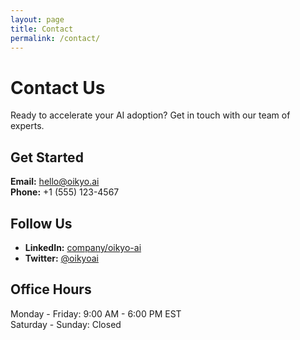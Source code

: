 ```yaml
---
layout: page
title: Contact
permalink: /contact/
---
```


# Contact Us

Ready to accelerate your AI adoption? Get in touch with our team of experts.

## Get Started

**Email:** hello@oikyo.ai  
**Phone:** +1 (555) 123-4567

## Follow Us

- **LinkedIn:** [company/oikyo-ai](https://linkedin.com/company/oikyo-ai)
- **Twitter:** [@oikyoai](https://twitter.com/oikyoai)

## Office Hours

Monday - Friday: 9:00 AM - 6:00 PM EST  
Saturday - Sunday: Closed